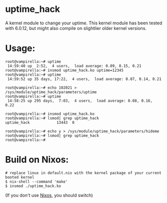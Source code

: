 uptime_hack
===========

A kernel module to change your uptime.
This kernel module has been tested with 6.0.12, but might also compile on
slightlier older kernel versions.

Usage:
======

```
root@vampirella:~# uptime
 14:59:40 up  2:52,  4 users,  load average: 0.09, 0.15, 0.21
root@vampirella:~# insmod uptime_hack.ko uptime=12345
root@vampirella:~# uptime
 14:59:52 up 35 days, 17:22,  4 users,  load average: 0.07, 0.14, 0.21

root@vampirella:~# echo 102021 > /sys/module/uptime_hack/parameters/uptime 
root@vampirella:~# uptime
 14:58:25 up 295 days,  7:03,  4 users,  load average: 0.08, 0.16, 0.22

root@vampirella:~# insmod uptime_hack.ko
root@vampirella:~# lsmod| grep uptime_hack
uptime_hack            13443  0 

root@vampirella:~# echo y > /sys/module/uptime_hack/parameters/hideme 
root@vampirella:~# lsmod| grep uptime_hack
root@vampirella:~#
```

Build on Nixos:
===============

```
# replace linux in default.nix with the kernel package of your current booted kernel
$ nix-shell --command 'make'
$ insmod ./uptime_hack.ko
```

(If you don't use [Nixos](https://nixos.org/), you should switch)
